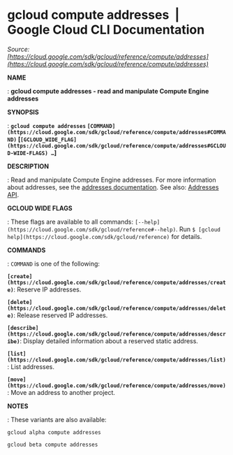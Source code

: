 # gcloud compute addresses  |  Google Cloud CLI Documentation

*Source: [https://cloud.google.com/sdk/gcloud/reference/compute/addresses](https://cloud.google.com/sdk/gcloud/reference/compute/addresses)*

**NAME**

: **gcloud compute addresses - read and manipulate Compute Engine addresses**

**SYNOPSIS**

: **`gcloud compute addresses` `[COMMAND](https://cloud.google.com/sdk/gcloud/reference/compute/addresses#COMMAND)` [`[GCLOUD_WIDE_FLAG](https://cloud.google.com/sdk/gcloud/reference/compute/addresses#GCLOUD-WIDE-FLAGS) …`]**

**DESCRIPTION**

: Read and manipulate Compute Engine addresses.
For more information about addresses, see the [addresses
documentation](https://cloud.google.com/compute/docs/ip-addresses/).
See also: [Addresses
API](https://cloud.google.com/compute/docs/reference/rest/v1/addresses).

**GCLOUD WIDE FLAGS**

: These flags are available to all commands: `[--help](https://cloud.google.com/sdk/gcloud/reference#--help)`.
Run `$ [gcloud help](https://cloud.google.com/sdk/gcloud/reference)` for details.

**COMMANDS**

: ``COMMAND`` is one of the following:

**`[create](https://cloud.google.com/sdk/gcloud/reference/compute/addresses/create)`**:
Reserve IP addresses.

**`[delete](https://cloud.google.com/sdk/gcloud/reference/compute/addresses/delete)`**:
Release reserved IP addresses.

**`[describe](https://cloud.google.com/sdk/gcloud/reference/compute/addresses/describe)`**:
Display detailed information about a reserved static address.

**`[list](https://cloud.google.com/sdk/gcloud/reference/compute/addresses/list)`**:
List addresses.

**`[move](https://cloud.google.com/sdk/gcloud/reference/compute/addresses/move)`**:
Move an address to another project.

**NOTES**

: These variants are also available:

```
gcloud alpha compute addresses
```

```
gcloud beta compute addresses
```